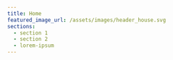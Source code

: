 ```yaml
---
title: Home
featured_image_url: /assets/images/header_house.svg
sections:
  - section 1
  - section 2
  - lorem-ipsum
---
```

